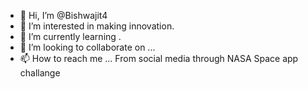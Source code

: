 - 👋 Hi, I’m @Bishwajit4
- 👀 I’m interested in making innovation.
- 🌱 I’m currently learning .
- 💞️ I’m looking to collaborate on ...
- 📫 How to reach me ...
From social media through NASA  Space app challange
<!---
Bishwajit4/Bishwajit4 is a ✨ special ✨ repository because its `README.md` (this file) appears on your GitHub profile.
You can click the Preview link to take a look at your changes.
--->
